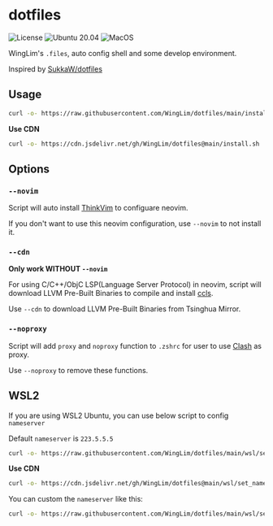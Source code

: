 # dotfiles

![License](https://img.shields.io/github/license/WingLim/dotfiles) ![Ubuntu 20.04](https://github.com/WingLim/dotfiles/workflows/Ubuntu/badge.svg?branch=main) ![MacOS](https://github.com/WingLim/dotfiles/workflows/MacOS/badge.svg)

WingLim's `.files`, auto config shell and some develop environment.

Inspired by [SukkaW/dotfiles](https://github.com/SukkaW/dotfiles)

## Usage

```bash
curl -o- https://raw.githubusercontent.com/WingLim/dotfiles/main/install.sh | bash
```

**Use CDN**
```bash
curl -o- https://cdn.jsdelivr.net/gh/WingLim/dotfiles@main/install.sh | bash
```

## Options

### `--novim`
Script will auto install [ThinkVim](https://github.com/hardcoreplayers/ThinkVim) to configuare neovim.

If you don't want to use this neovim configuration, use `--novim` to not install it.

### `--cdn`
**Only work WITHOUT `--novim`**

For using C/C++/ObjC LSP(Language Server Protocol) in neovim, script will download LLVM Pre-Built Binaries to compile and install [ccls](https://github.com/MaskRay/ccls).

Use `--cdn` to download LLVM Pre-Built Binaries from Tsinghua Mirror.

### `--noproxy`

Script will add `proxy` and `noproxy` function to `.zshrc` for user to use [Clash](https://github.com/Dreamacro/clash) as proxy.

Use `--noproxy` to remove these functions.

## WSL2

If you are using WSL2 Ubuntu, you can use below script to config `nameserver`

Default `nameserver` is `223.5.5.5`

```bash
curl -o- https://raw.githubusercontent.com/WingLim/dotfiles/main/wsl/set_nameserver.sh | bash
```

**Use CDN**
```bash
curl -o- https://cdn.jsdelivr.net/gh/WingLim/dotfiles@main/wsl/set_nameserver.sh | bash
```

You can custom the `nameserver` like this:

```bash
curl -o- https://raw.githubusercontent.com/WingLim/dotfiles/main/wsl/set_nameserver.sh | bash "1.1.1.1"
```
